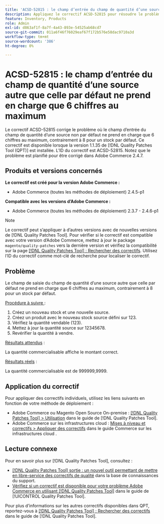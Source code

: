 ```yaml
---
title: 'ACSD-52815 : le champ d’entrée du champ de quantité d’une source autre que celle par défaut ne prend en charge que 6 chiffres au maximum'
description: Appliquez le correctif ACSD-52815 pour résoudre le problème de performances d’Adobe Commerce où le champ d’entrée pour le champ de quantité d’une source non par défaut ne prend en charge que 6 chiffres au maximum, contrairement à 8 pour un stock par défaut.
feature: Inventory, Products
role: Admin
exl-id: d863af1f-8a7f-4a43-893e-54525ab68cd7
source-git-commit: 011a6f46f76029eaf67f172b576e58dac9710a3d
workflow-type: tm+mt
source-wordcount: '386'
ht-degree: 0%

---
```


# ACSD-52815 : le champ d’entrée du champ de quantité d’une source autre que celle par défaut ne prend en charge que 6 chiffres au maximum

Le correctif ACSD-52815 corrige le problème où le champ d’entrée du champ de quantité d’une source non par défaut ne prend en charge que 6 chiffres au maximum, contrairement à 8 pour un stock par défaut. Ce correctif est disponible lorsque la version 1.1.35 de [!DNL Quality Patches Tool (QPT)] est installée. L’ID du correctif est ACSD-52815. Notez que le problème est planifié pour être corrigé dans Adobe Commerce 2.4.7.

## Produits et versions concernés

**Le correctif est créé pour la version Adobe Commerce :**

* Adobe Commerce (toutes les méthodes de déploiement) 2.4.5-p1

**Compatible avec les versions d’Adobe Commerce :**

* Adobe Commerce (toutes les méthodes de déploiement) 2.3.7 - 2.4.6-p1

>[!NOTE]
>
>Le correctif peut s’appliquer à d’autres versions avec de nouvelles versions de [!DNL Quality Patches Tool]. Pour vérifier si le correctif est compatible avec votre version d’Adobe Commerce, mettez à jour le package `magento/quality-patches` vers la dernière version et vérifiez la compatibilité sur la page [[!DNL Quality Patches Tool] : Rechercher des correctifs](https://experienceleague.adobe.com/tools/commerce-quality-patches/index.html?lang=fr). Utilisez l’ID du correctif comme mot-clé de recherche pour localiser le correctif.

## Problème

Le champ de saisie du champ de quantité d’une source autre que celle par défaut ne prend en charge que 6 chiffres au maximum, contrairement à 8 pour un stock par défaut.

<u>Procédure à suivre </u> :

1. Créez un nouveau stock et une nouvelle source.
1. Créez un produit avec le nouveau stock source défini sur 123.
1. Vérifiez la quantité vendable (123).
1. Mettez à jour la quantité source sur 12345678.
1. Revérifier la quantité à vendre.

<u>Résultats attendus</u> :

La quantité commercialisable affiche le montant correct.

<u>Résultats réels</u> :

La quantité commercialisable est de 999999,9999.

## Application du correctif

Pour appliquer des correctifs individuels, utilisez les liens suivants en fonction de votre méthode de déploiement :

* Adobe Commerce ou Magento Open Source On-premise : [[!DNL Quality Patches Tool] > Utilisation](/help/tools/quality-patches-tool/usage.md) dans le guide de [!DNL Quality Patches Tool].
* Adobe Commerce sur les infrastructures cloud : [Mises à niveau et correctifs > Appliquer des correctifs](https://experienceleague.adobe.com/docs/commerce-cloud-service/user-guide/develop/upgrade/apply-patches.html?lang=fr) dans le guide Commerce sur les infrastructures cloud .

## Lecture connexe

Pour en savoir plus sur [!DNL Quality Patches Tool], consultez :

* [[!DNL Quality Patches Tool] sortie : un nouvel outil permettant de mettre en libre-service des correctifs de qualité](https://experienceleague.adobe.com/fr/docs/commerce-operations/tools/quality-patches-tool/quality-patches-tool-to-self-serve-quality-patches) dans la base de connaissances du support.
* [Vérifiez si un correctif est disponible pour votre problème Adobe Commerce en utilisant [!DNL Quality Patches Tool]](/help/tools/quality-patches-tool/patches-available-in-qpt/check-patch-for-magento-issue-with-magento-quality-patches.md) dans le guide de [!UICONTROL Quality Patches Tool].


Pour plus d’informations sur les autres correctifs disponibles dans QPT, reportez-vous à [[!DNL Quality Patches Tool] : Rechercher des correctifs](https://experienceleague.adobe.com/tools/commerce-quality-patches/index.html?lang=fr) dans le guide de [!DNL Quality Patches Tool].
